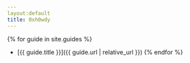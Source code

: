 ```yaml
---
layout:default
title: 0xh0wdy
---
```



{% for guide in site.guides %}
- [{{ guide.title }}]({{ guide.url | relative_url }})
{% endfor %}